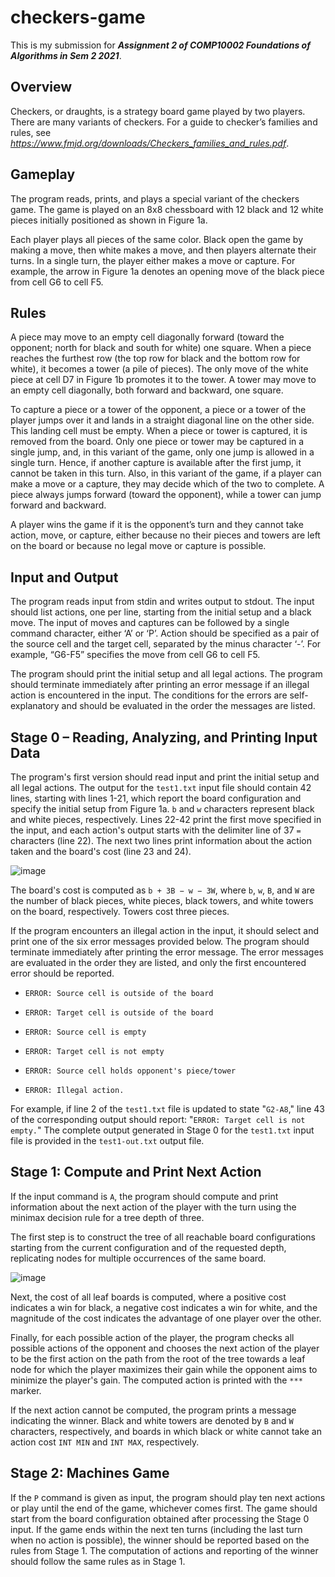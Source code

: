 # checkers-game

This is my submission for ***Assignment 2 of COMP10002 Foundations of Algorithms in Sem 2 2021***. 

## Overview

Checkers, or draughts, is a strategy board game played by two players. There are many variants of checkers. For a guide to checker’s families and rules, see *https://www.fmjd.org/downloads/Checkers_families_and_rules.pdf*.

## Gameplay
The program reads, prints, and plays a special variant of the checkers game. The game is played on an 8x8 chessboard with 12 black and 12 white pieces initially positioned as shown in Figure 1a.

Each player plays all pieces of the same color. Black open the game by making a move, then white makes a move, and then players alternate their turns. In a single turn, the player either makes a move or capture. For example, the arrow in Figure 1a denotes an opening move of the black piece from cell G6 to cell F5.

## Rules
A piece may move to an empty cell diagonally forward (toward the opponent; north for black and south for white) one square. When a piece reaches the furthest row (the top row for black and the bottom row for white), it becomes a tower (a pile of pieces). The only move of the white piece at cell D7 in Figure 1b promotes it to the tower. A tower may move to an empty cell diagonally, both forward and backward, one square.

To capture a piece or a tower of the opponent, a piece or a tower of the player jumps over it and lands in a straight diagonal line on the other side. This landing cell must be empty. When a piece or tower is captured, it is removed from the board. Only one piece or tower may be captured in a single jump, and, in this variant of the game, only one jump is allowed in a single turn. Hence, if another capture is available after the first jump, it cannot be taken in this turn. Also, in this variant of the game, if a player can make a move or a capture, they may decide which of the two to complete. A piece always jumps forward (toward the opponent), while a tower can jump forward and backward.

A player wins the game if it is the opponent’s turn and they cannot take action, move, or capture, either because no their pieces and towers are left on the board or because no legal move or capture is possible.

## Input and Output

The program reads input from stdin and writes output to stdout. The input should list actions, one per line, starting from the initial setup and a black move. The input of moves and captures can be followed by a single command character, either ‘A’ or ‘P’. Action should be specified as a pair of the source cell and the target cell, separated by the minus character ‘-’. For example, “G6-F5” specifies the move from cell G6 to cell F5.

The program should print the initial setup and all legal actions. The program should terminate immediately after printing an error message if an illegal action is encountered in the input. The conditions for the errors are self-explanatory and should be evaluated in the order the messages are listed.

## Stage 0 – Reading, Analyzing, and Printing Input Data

The program's first version should read input and print the initial setup and all legal actions. The output for the `test1.txt` input file should contain 42 lines, starting with lines 1-21, which report the board configuration and specify the initial setup from Figure 1a. `b` and `w` characters represent black and white pieces, respectively. Lines 22-42 print the first move specified in the input, and each action's output starts with the delimiter line of 37 `=` characters (line 22). The next two lines print information about the action taken and the board's cost (line 23 and 24).

![image](https://user-images.githubusercontent.com/95140934/224549195-4894ff0b-96fe-40e4-b67f-748698724b95.png)

The board's cost is computed as `b + 3B − w − 3W`, where `b`, `w`, `B`, and `W` are the number of black pieces, white pieces, black towers, and white towers on the board, respectively. Towers cost three pieces.

If the program encounters an illegal action in the input, it should select and print one of the six error messages provided below. The program should terminate immediately after printing the error message. The error messages are evaluated in the order they are listed, and only the first encountered error should be reported.

- `ERROR: Source cell is outside of the board`
* `ERROR: Target cell is outside of the board`
+ `ERROR: Source cell is empty`
- `ERROR: Target cell is not empty`
* `ERROR: Source cell holds opponent's piece/tower`
+ `ERROR: Illegal action.`

For example, if line 2 of the `test1.txt` file is updated to state "`G2-A8`," line 43 of the corresponding output should report: "`ERROR: Target cell is not empty.`" The complete output generated in Stage 0 for the `test1.txt` input file is provided in the `test1-out.txt` output file.

## Stage 1: Compute and Print Next Action
If the input command is `A`, the program should compute and print information about the next action of the player with the turn using the minimax decision rule for a tree depth of three.

The first step is to construct the tree of all reachable board configurations starting from the current configuration and of the requested depth, replicating nodes for multiple occurrences of the same board.

![image](https://user-images.githubusercontent.com/95140934/224549220-0713b74d-b9ef-41e9-8d64-ab5eb9c0912b.png)

Next, the cost of all leaf boards is computed, where a positive cost indicates a win for black, a negative cost indicates a win for white, and the magnitude of the cost indicates the advantage of one player over the other.

Finally, for each possible action of the player, the program checks all possible actions of the opponent and chooses the next action of the player to be the first action on the path from the root of the tree towards a leaf node for which the player maximizes their gain while the opponent aims to minimize the player's gain. The computed action is printed with the `***` marker.

If the next action cannot be computed, the program prints a message indicating the winner. Black and white towers are denoted by `B` and `W` characters, respectively, and boards in which black or white cannot take an action cost `INT MIN` and `INT MAX`, respectively.

## Stage 2: Machines Game

If the `P` command is given as input, the program should play ten next actions or play until the end of the game, whichever comes first. The game should start from the board configuration obtained after processing the Stage 0 input. If the game ends within the next ten turns (including the last turn when no action is possible), the winner should be reported based on the rules from Stage 1. The computation of actions and reporting of the winner should follow the same rules as in Stage 1.
